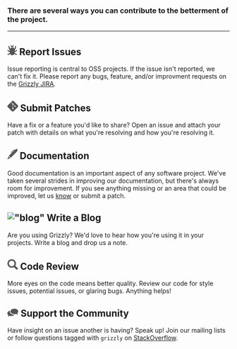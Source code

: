 ### There are several ways you can contribute to the betterment of the project.

---

## !["bug"][bug] Report Issues

Issue reporting is central to OSS projects.  If the issue isn't reported,
we can't fix it.  Please report any bugs, feature, and/or improvment requests on the
[Grizzly JIRA][grizzly-jira].

[grizzly-jira]: https://java.net/jira/browse/GRIZZLY
[bug]: images/bug.png

## !["git"][git] Submit Patches

Have a fix or a feature you\'d like to share?  Open an issue and attach your
patch with details on what you\'re resolving and how you\'re resolving it.

[git]: images/git.png

## !["pen"][pen] Documentation

Good documentation is an important aspect of any software project.  We\'ve
taken several strides in improving our documentation, but there\'s always room
for improvement.  If you see anything missing or an area that could be improved,
let us [know][grizzly-jira] or submit a patch.

[pen]: images/pen.png

## !["blog"][blog] Write a Blog

Are you using Grizzly?  We\'d love to hear how you\'re using it in your projects.
Write a blog and drop us a note.

[blog]: images/blog.png

## !["reviews"][search] Code Review

More eyes on the code means better quality.  Review our code for style issues,
potential issues, or glaring bugs.  Anything helps!

[search]: images/search.png

## !["support"][support] Support the Community

Have insight on an issue another is having?  Speak up!  Join our mailing
lists or follow questions tagged with `grizzly` on [StackOverflow][stack].

[stack]: http://stackoverflow.com/questions/tagged/grizzly
[support]: images/conversation.png

